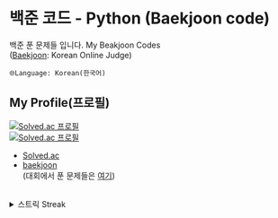 # 백준 코드 - Python (Baekjoon code)
백준 푼 문제들 입니다.
My Beakjoon Codes<br> (<a href='https://www.acmicpc.net/'>Baekjoon</a>: Korean Online Judge)<br>

    🌐Language: Korean(한국어)

## My Profile(프로필)
[![Solved.ac 프로필](http://mazassumnida.wtf/api/v2/generate_badge?boj=dongmin)](https://solved.ac/dongmin)<br>
[![Solved.ac 프로필](http://mazassumnida.wtf/api/mini/generate_badge?boj=dongmin)](https://solved.ac/dongmin)

- <a href='https://solved.ac/profile/dongmin'>Solved.ac</a><br>
- <a href='https://www.acmicpc.net/user/dongmin'>baekjoon</a><br>
(대회에서 푼 문제들은 <a href='https://github.com/happydm09/Baekjoon-Contest'>여기</a>)
<br>
<details>
<summary>스트릭 Streak</summary>
<br>

[![mazandi profile](http://mazandi.herokuapp.com/api?handle=dongmin&theme=dark)](https://solved.ac/dongmin)
</details>
